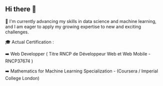 ## Hi there 👋

🔭 I'm currently advancing my skills in data science and machine learning, and I am eager to apply my growing expertise to new and exciting challenges.

🎓 Actual Certification :

  ➡️ Web Developper ( Titre RNCP de Développeur Web et Web Mobile - RNCP37674 )
  
  ➡️ Mathematics for Machine Learning Specialization  - (Coursera / Imperial College London) 
    


